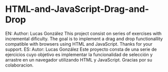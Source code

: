 # HTML-and-JavaScript-Drag-and-Drop
EN: Author: Lucas González This project consist on series of exercises with incremental dificulty. The goal is to implement a drag and drop functionallity compatible with browsers using HTML and JavaScript.  Thanks for your support.  ES: Autor: Lucas González Este proyecto consta de una serie de ejercicios cuyo objetivo es implementar la funcionalidad de selección y arrastre en un navegador utilizando HTML y JavaScript.  Gracias por su colaboracion.
